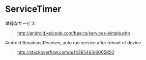 # ServiceTimer


単純なサービス
> http://android.keicode.com/basics/services-simple.php

Android BroadcastReceiver, auto run service after reboot of device
> http://stackoverflow.com/a/14385463/6005850
